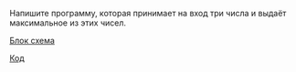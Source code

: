 Напишите программу, которая принимает на вход три числа и выдаёт максимальное из этих чисел.

[Блок схема](diagram2.drawio.png)

[Код](Program.cs)
